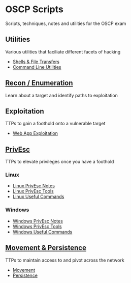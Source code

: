# OSCP Scripts
Scripts, techniques, notes and utilities for the OSCP exam

## Utilities
Various utilities that faciliate different facets of hacking
- [Shells & File Transfers](https://github.com/dopamin3rgic/oscp-scripts/blob/main/utilities/shells-and-transfers.md)
- [Command Line Utilities](https://github.com/dopamin3rgic/oscp-scripts/blob/main/utilities/command-line-utils.md)

## [Recon / Enumeration](https://github.com/dopamin3rgic/oscp-scripts/tree/main/recon-enum)
Learn about a target and identify paths to exploitation

## Exploitation 
TTPs to gain a foothold onto a vulnerable target
- [Web App Exploitation](https://github.com/dopamin3rgic/oscp-scripts/blob/main/exploitation/web-app-exploitation.md)

## [PrivEsc](https://github.com/dopamin3rgic/oscp-scripts/blob/main/privEsc/README.md) 
TTPs to elevate privileges once you have a foothold

### Linux
- [Linux PrivEsc Notes](https://github.com/dopamin3rgic/oscp-scripts/blob/main/privEsc/linux-checklist.md)
- [Linux PrivEsc Tools](https://github.com/dopamin3rgic/oscp-scripts/blob/main/privEsc/scripts/linux/)
- [Linux Useful Commands](https://github.com/dopamin3rgic/oscp-scripts/blob/main/privEsc/linux-commands.md)

### Windows
- [Windows PrivEsc Notes](https://github.com/dopamin3rgic/oscp-scripts/blob/main/privEsc/windows-checklist.md)
- [Windows PrivEsc Tools](https://github.com/dopamin3rgic/oscp-scripts/blob/main/privEsc/scripts/windows/privesc-tools.md)
- [Windows Useful Commands](https://github.com/dopamin3rgic/oscp-scripts/blob/main/privEsc/windows-commands.md)

## [Movement & Persistence](https://github.com/dopamin3rgic/oscp-scripts/tree/main/movement-persistence)
TTPs to maintain access to and pivot across the network
- [Movement](https://github.com/dopamin3rgic/oscp-scripts/blob/main/movement-persistence/movement-notes.md)
- [Persistence](https://github.com/dopamin3rgic/oscp-scripts/blob/main/movement-persistence/persistence-notes.md)
